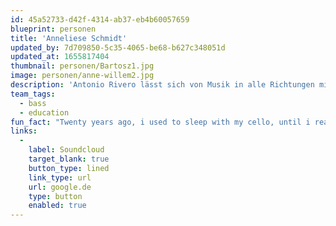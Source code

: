```yaml
---
id: 45a52733-d42f-4314-ab37-eb4b60057659
blueprint: personen
title: 'Anneliese Schmidt'
updated_by: 7d709850-5c35-4065-be68-b627c348051d
updated_at: 1655817404
thumbnail: personen/Bartosz1.jpg
image: personen/anne-willem2.jpg
description: 'Antonio Rivero lässt sich von Musik in alle Richtungen mitnehmen und verbindet das gerne mit viel Reisen. Neben Stegreif ist er beim Filmorchester tätig, singt und spielt gerne andere Instrumente'
team_tags:
  - bass
  - education
fun_fact: "Twenty years ago, i used to sleep with my cello, until i realized – despite it's woman shape."
links:
  -
    label: Soundcloud
    target_blank: true
    button_type: lined
    link_type: url
    url: google.de
    type: button
    enabled: true
---
```

